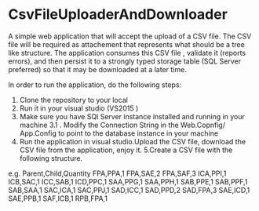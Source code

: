 # CsvFileUploaderAndDownloader
A simple web application that will accept the upload of a CSV file. The CSV file will be required as  attachement that represents what should be a tree like structure. The application consumes this CSV file , validate it (reports errors), and then persist it to a strongly typed storage table (SQL Server preferred) so that it may be downloaded at a later time.

In order to run the application, do the following steps:
1. Clone the repository to your local
2. Run it in your visual studio (VS2015 )
3. Make sure you have SQl Server instance  installed and running in your machine
     3.1 . Modify the Connection String in the Web.Copnfig/ App.Config to point to the database instance in your machine
4. Run the application in visual studio.Upload the CSV file, download the CSV file from the application, enjoy it.
5.Create a CSV file with the following structure.

e.g.
Parent,Child,Quantity
FPA,PPA,1
FPA,SAE,2
FPA,SAF,3
ICA,PPI,1
ICB,SAC,1
ICC,SAB,1
ICD,PPC,1
SAA,PPG,1
SAA,PPH,1
SAB,PPE,1
SAB,PPF,1
SAB,SAA,1
SAC,ICA,1
SAC,PPJ,1
SAD,ICC,1
SAD,PPD,2
SAD,FPA,3
SAE,ICD,1
SAE,PPB,1
SAF,ICB,1
RPB,FPA,1
